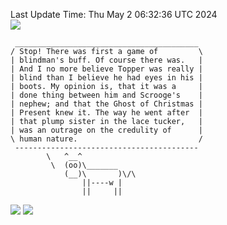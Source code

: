 Last Update Time: 
Thu May  2 06:32:36 UTC 2024
<br>![](https://img.shields.io/badge/%E5%A4%A7%E5%AE%B6-%E5%AE%89%E5%AE%89-green)<br>
```
 _________________________________________
/ Stop! There was first a game of         \
| blindman's buff. Of course there was.   |
| And I no more believe Topper was really |
| blind than I believe he had eyes in his |
| boots. My opinion is, that it was a     |
| done thing between him and Scrooge's    |
| nephew; and that the Ghost of Christmas |
| Present knew it. The way he went after  |
| that plump sister in the lace tucker,   |
| was an outrage on the credulity of      |
\ human nature.                           /
 -----------------------------------------
        \   ^__^
         \  (oo)\_______
            (__)\       )\/\
                ||----w |
                ||     ||
```
![](https://github-readme-stats.vercel.app/api?username=chenlitw)
![](https://github-readme-stats.vercel.app/api/top-langs/?username=chenlitw)
